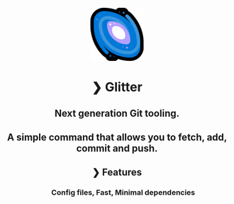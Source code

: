 <p align="center">
  <img src="./assets/galaxy.png" alt="Git-Glitter" />
</p>
<h1 align="center">❯ Glitter</h1>
<h2 align="center">
Next generation <b>Git</b> tooling.
<h2>
<p align="center">
A simple command that allows you to <b>fetch</b>, <b>add</b>, <b>commit</b> and <b>push</b>.
</p>

<h2 align="center">❯ Features </h2>
<h3 align="center">
<ul>
<p>Config files, Fast, Minimal dependencies</p>
</p>
</h3>